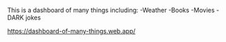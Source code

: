 This is a dashboard of many things including:
-Weather
-Books
-Movies
-DARK jokes

https://dashboard-of-many-things.web.app/
